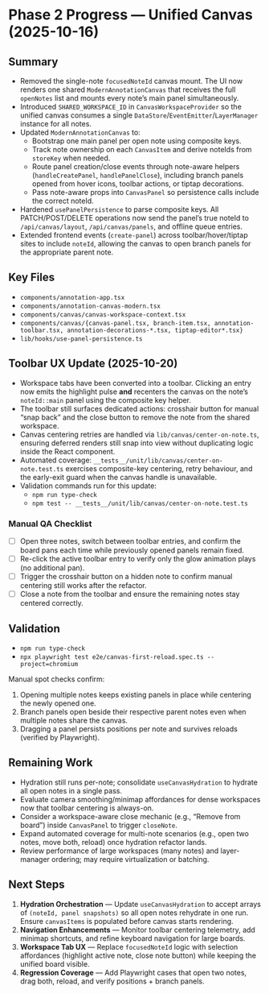 # Phase 2 Progress — Unified Canvas (2025-10-16)

## Summary
- Removed the single-note `focusedNoteId` canvas mount. The UI now renders one shared `ModernAnnotationCanvas` that receives the full `openNotes` list and mounts every note’s main panel simultaneously.
- Introduced `SHARED_WORKSPACE_ID` in `CanvasWorkspaceProvider` so the unified canvas consumes a single `DataStore`/`EventEmitter`/`LayerManager` instance for all notes.
- Updated `ModernAnnotationCanvas` to:
  - Bootstrap one main panel per open note using composite keys.
  - Track note ownership on each `CanvasItem` and derive noteIds from `storeKey` when needed.
  - Route panel creation/close events through note-aware helpers (`handleCreatePanel`, `handlePanelClose`), including branch panels opened from hover icons, toolbar actions, or tiptap decorations.
  - Pass note-aware props into `CanvasPanel` so persistence calls include the correct noteId.
- Hardened `usePanelPersistence` to parse composite keys. All PATCH/POST/DELETE operations now send the panel’s true noteId to `/api/canvas/layout`, `/api/canvas/panels`, and offline queue entries.
- Extended frontend events (`create-panel`) across toolbar/hover/tiptap sites to include `noteId`, allowing the canvas to open branch panels for the appropriate parent note.

## Key Files
- `components/annotation-app.tsx`
- `components/annotation-canvas-modern.tsx`
- `components/canvas/canvas-workspace-context.tsx`
- `components/canvas/{canvas-panel.tsx, branch-item.tsx, annotation-toolbar.tsx, annotation-decorations-*.tsx, tiptap-editor*.tsx}`
- `lib/hooks/use-panel-persistence.ts`

## Toolbar UX Update (2025-10-20)
- Workspace tabs have been converted into a toolbar. Clicking an entry now emits the highlight pulse **and** recenters the canvas on the note’s `noteId::main` panel using the composite key helper.
- The toolbar still surfaces dedicated actions: crosshair button for manual “snap back” and the close button to remove the note from the shared workspace.
- Canvas centering retries are handled via `lib/canvas/center-on-note.ts`, ensuring deferred renders still snap into view without duplicating logic inside the React component.
- Automated coverage: `__tests__/unit/lib/canvas/center-on-note.test.ts` exercises composite-key centering, retry behaviour, and the early-exit guard when the canvas handle is unavailable.
- Validation commands run for this update:
  - `npm run type-check`
  - `npm test -- __tests__/unit/lib/canvas/center-on-note.test.ts`

### Manual QA Checklist
- [ ] Open three notes, switch between toolbar entries, and confirm the board pans each time while previously opened panels remain fixed.
- [ ] Re-click the active toolbar entry to verify only the glow animation plays (no additional pan).
- [ ] Trigger the crosshair button on a hidden note to confirm manual centering still works after the refactor.
- [ ] Close a note from the toolbar and ensure the remaining notes stay centered correctly.

## Validation
- `npm run type-check`
- `npx playwright test e2e/canvas-first-reload.spec.ts --project=chromium`

Manual spot checks confirm:
1. Opening multiple notes keeps existing panels in place while centering the newly opened one.
2. Branch panels open beside their respective parent notes even when multiple notes share the canvas.
3. Dragging a panel persists positions per note and survives reloads (verified by Playwright).

## Remaining Work
- Hydration still runs per-note; consolidate `useCanvasHydration` to hydrate all open notes in a single pass.
- Evaluate camera smoothing/minimap affordances for dense workspaces now that toolbar centering is always-on.
- Consider a workspace-aware close mechanic (e.g., “Remove from board”) inside `CanvasPanel` to trigger `closeNote`.
- Expand automated coverage for multi-note scenarios (e.g., open two notes, move both, reload) once hydration refactor lands.
- Review performance of large workspaces (many notes) and layer-manager ordering; may require virtualization or batching.

## Next Steps
1. **Hydration Orchestration** — Update `useCanvasHydration` to accept arrays of `(noteId, panel snapshots)` so all open notes rehydrate in one run. Ensure `canvasItems` is populated before canvas starts rendering.
2. **Navigation Enhancements** — Monitor toolbar centering telemetry, add minimap shortcuts, and refine keyboard navigation for large boards.
3. **Workspace Tab UX** — Replace `focusedNoteId` logic with selection affordances (highlight active note, close note button) while keeping the unified board visible.
4. **Regression Coverage** — Add Playwright cases that open two notes, drag both, reload, and verify positions + branch panels.
